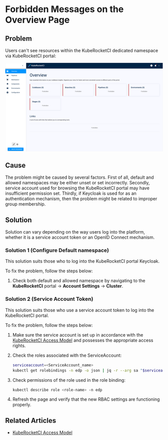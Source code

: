 # Forbidden Messages on the Overview Page

## Problem

Users can't see resources within the KubeRocketCI dedicated namespace via KubeRocketCI portal:

  ![Resource observability issue](../../assets/operator-guide/resource_observability_issue.png "Resource observability issue")

## Cause

The problem might be caused by several factors. First of all, default and allowed namespaces may be either unset or set incorrectly. Secondly, service account used for browsing the KubeRocketCI portal may have insufficient permission set. Thirdly, if Keycloak is used for as an authentication mechanism, then the problem might be related to improper group membership.

## Solution

Solution can vary depending on the way users log into the platform, whether it is a service account token or an OpenID Connect mechanism.

### Solution 1 (Configure Default namespace)

This solution suits those who to log into the KubeRocketCI portal Keycloak.

To fix the problem, follow the steps below:

1. Check both default and allowed namespace by navigating to the **KubeRocketCI** portal -> **Account Settings** -> **Cluster**.

### Solution 2 (Service Account Token)

This solution suits those who use a service account token to log into the KubeRocketCI portal.

To fix the problem, follow the steps below:

1. Make sure the service account is set up in accordance with the [KubeRocketCI Access Model](../../operator-guide/auth/platform-auth-model.md#cluster-rbac-resources) and possesses the appropriate access rights.

2. Check the roles associated with the ServiceAccount:

    ```bash
    serviceaccount=<ServiceAccount_name>
    kubectl get rolebindings -n edp -o json | jq -r --arg sa "$serviceaccount" '.items[] | select(.subjects[]? | select(.kind == "ServiceAccount" and .name == $sa)) | .metadata.name'
    ```

3. Check permissions of the role used in the role binding:

    ```bash
    kubectl describe role <role-name> -n edp
    ```

4. Refresh the page and verify that the new RBAC settings are functioning properly.

## Related Articles

* [KubeRocketCI Access Model](../../operator-guide/auth/platform-auth-model.md)

